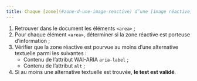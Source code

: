 ```yaml
---
title: Chaque [zone](#zone-d-une-image-reactive) d’une [image réactive](#image-reactive) (élément `<area>`) [porteuse d’information](#image-porteuse-d-information) a-t-elle une [alternative textuelle](#alternative-textuelle-image) ?
---
```


1. Retrouver dans le document les éléments `<area>` ;
2. Pour chaque élément `<area>`, déterminer si la zone réactive est porteuse d’information ;
3. Vérifier que la zone réactive est pourvue au moins d’une alternative textuelle parmi les suivantes :
   - Contenu de l’attribut WAI-ARIA `aria-label` ;
   - Contenu de l’attribut `alt` ;
4. Si au moins une alternative textuelle est trouvée, **le test est validé**.
